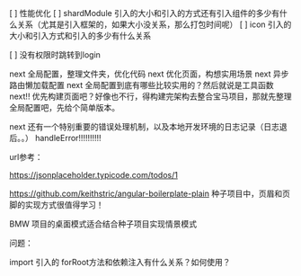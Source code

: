 [ ] 性能优化
[ ] shardModule 引入的大小和引入的方式还有引入组件的多少有什么关系（尤其是引入框架的，如果大小没关系，那么打包时间呢）
[ ] icon 引入的大小和引入方式和引入的多少有什么关系

[ ] 没有权限时跳转到login

next  全局配置，整理文件夹，优化代码
next  优化页面，构想实用场景
next  异步路由懒加载配置
next  全局配置到底有哪些比较实用的？然后就说是工具函数
next!! 优先构建页面吧？好像也不行，得构建完架构去整合宝马项目，那就先整理全局配置吧，先给个简单版本。

next 还有一个特别重要的错误处理机制，以及本地开发环境的日志记录（日志退后。。）
handleError!!!!!!!!!!

url参考：

https://jsonplaceholder.typicode.com/todos/1


https://github.com/keithstric/angular-boilerplate-plain
种子项目中，页眉和页脚的实现方式很值得学习！


BMW  项目的桌面模式适合结合种子项目实现情景模式



问题：

import 引入的 forRoot方法和依赖注入有什么关系？如何使用？